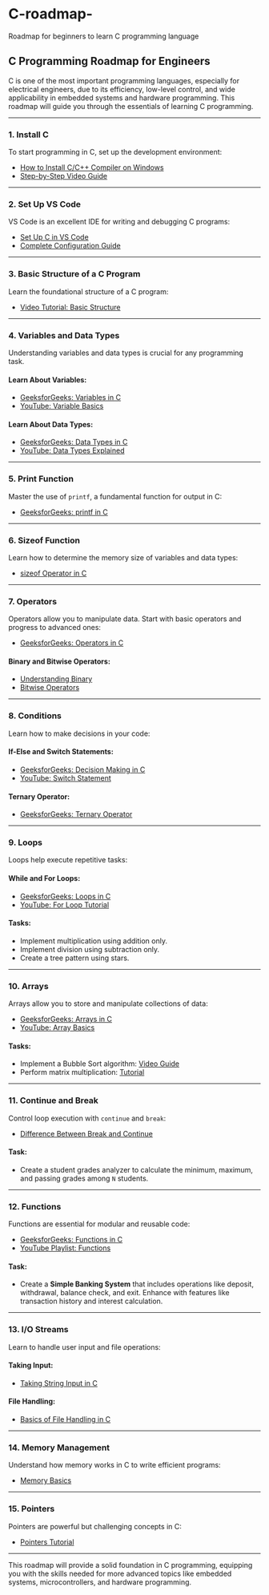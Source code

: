 # C-roadmap-
Roadmap for beginners to learn C programming language
## C Programming Roadmap for Engineers

C is one of the most important programming languages, especially for electrical engineers, due to its efficiency, low-level control, and wide applicability in embedded systems and hardware programming. This roadmap will guide you through the essentials of learning C programming.

---

### **1. Install C**
To start programming in C, set up the development environment:
- [How to Install C/C++ Compiler on Windows](https://www.freecodecamp.org/news/how-to-install-c-and-cpp-compiler-on-windows/)
- [Step-by-Step Video Guide](https://www.youtube.com/watch?v=77v-Poud_io)

---

### **2. Set Up VS Code**
VS Code is an excellent IDE for writing and debugging C programs:
- [Set Up C in VS Code](https://www.youtube.com/watch?v=KYxLEDF6kjs)
- [Complete Configuration Guide](https://www.youtube.com/watch?v=oQHdm6TpLsU)

---

### **3. Basic Structure of a C Program**
Learn the foundational structure of a C program:
- [Video Tutorial: Basic Structure](https://www.youtube.com/watch?v=HucJhUkDJuk)

---

### **4. Variables and Data Types**
Understanding variables and data types is crucial for any programming task.
#### **Learn About Variables:**
- [GeeksforGeeks: Variables in C](https://www.geeksforgeeks.org/variables-in-c/)
- [YouTube: Variable Basics](https://www.youtube.com/watch?v=aIQk1O08zpg)

#### **Learn About Data Types:**
- [GeeksforGeeks: Data Types in C](https://www.geeksforgeeks.org/data-types-in-c/)
- [YouTube: Data Types Explained](https://www.youtube.com/watch?v=1eyf1-RU_eg)

---

### **5. Print Function**
Master the use of `printf`, a fundamental function for output in C:
- [GeeksforGeeks: printf in C](https://www.geeksforgeeks.org/printf-in-c/)

---

### **6. Sizeof Function**
Learn how to determine the memory size of variables and data types:
- [sizeof Operator in C](https://www.geeksforgeeks.org/sizeof-operator-c/)

---

### **7. Operators**
Operators allow you to manipulate data. Start with basic operators and progress to advanced ones:
- [GeeksforGeeks: Operators in C](https://www.geeksforgeeks.org/operators-in-c/)

#### **Binary and Bitwise Operators:**
- [Understanding Binary](https://www.youtube.com/watch?v=1GSjbWt0c9M)
- [Bitwise Operators](https://www.geeksforgeeks.org/bitwise-operators-in-c-cpp/)

---

### **8. Conditions**
Learn how to make decisions in your code:
#### **If-Else and Switch Statements:**
- [GeeksforGeeks: Decision Making in C](https://www.geeksforgeeks.org/decision-making-c-cpp/)
- [YouTube: Switch Statement](https://www.youtube.com/watch?v=tjd8fQw5HTA)

#### **Ternary Operator:**
- [GeeksforGeeks: Ternary Operator](https://www.geeksforgeeks.org/conditional-or-ternary-operator-in-c/)

---

### **9. Loops**
Loops help execute repetitive tasks:
#### **While and For Loops:**
- [GeeksforGeeks: Loops in C](https://www.geeksforgeeks.org/c-loops/)
- [YouTube: For Loop Tutorial](https://www.youtube.com/watch?v=b4DPj0XAfSg)

#### **Tasks:**
- Implement multiplication using addition only.
- Implement division using subtraction only.
- Create a tree pattern using stars.

---

### **10. Arrays**
Arrays allow you to store and manipulate collections of data:
- [GeeksforGeeks: Arrays in C](https://www.geeksforgeeks.org/c-arrays/)
- [YouTube: Array Basics](https://www.youtube.com/watch?v=eE9MnoS0lc0)

#### **Tasks:**
- Implement a Bubble Sort algorithm: [Video Guide](https://www.youtube.com/watch?v=Dv4qLJcxus8)
- Perform matrix multiplication: [Tutorial](https://www.geeksforgeeks.org/matrix-multiplication/)

---

### **11. Continue and Break**
Control loop execution with `continue` and `break`:
- [Difference Between Break and Continue](https://www.geeksforgeeks.org/difference-between-break-and-continue-statement-in-c/)

#### **Task:**
- Create a student grades analyzer to calculate the minimum, maximum, and passing grades among `N` students.

---

### **12. Functions**
Functions are essential for modular and reusable code:
- [GeeksforGeeks: Functions in C](https://www.geeksforgeeks.org/c-functions/)
- [YouTube Playlist: Functions](https://www.youtube.com/watch?v=3lqgdqoY83o&list=PLBlnK6fEyqRi0Va6znG73P52rFfXD5fhs)

#### **Task:**
- Create a **Simple Banking System** that includes operations like deposit, withdrawal, balance check, and exit. Enhance with features like transaction history and interest calculation.

---

### **13. I/O Streams**
Learn to handle user input and file operations:
#### **Taking Input:**
- [Taking String Input in C](https://www.geeksforgeeks.org/taking-string-input-space-c-3-different-methods/)

#### **File Handling:**
- [Basics of File Handling in C](https://www.geeksforgeeks.org/basics-file-handling-c/)

---

### **14. Memory Management**
Understand how memory works in C to write efficient programs:
- [Memory Basics](https://www.youtube.com/watch?v=p3q5zWCw8J4)

---

### **15. Pointers**
Pointers are powerful but challenging concepts in C:
- [Pointers Tutorial](https://www.youtube.com/watch?v=MIL2BK02X8A&t=10s)

---

This roadmap will provide a solid foundation in C programming, equipping you with the skills needed for more advanced topics like embedded systems, microcontrollers, and hardware programming.

